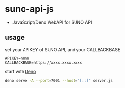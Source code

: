 # suno-api-js

- JavaScript/Deno WebAPI for SUNO API

## usage

set your APIKEY of SUNO API, and your CALLBACKBASE
```
APIKEY=nnnn
CALLBACKBASE=https://xxxx.xxxx.xxxx
```

start with [Deno](https://deno.com/)
```sh
deno serve -A --port=7001 --host="[::]" server.js
```

